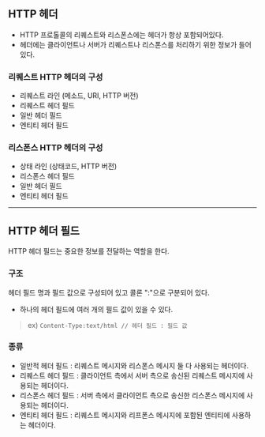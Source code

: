 ## HTTP 헤더
- HTTP 프로톨콜의 리퀘스트와 리스폰스에는 헤더가 항상 포함되어있다.
- 헤더에는 클라이언트나 서버가 리퀘스트나 리스폰스를 처리하기 위한 정보가 들어 있다.

### 리퀘스트 HTTP 헤더의 구성
- 리퀘스트 라인 (메소드, URI, HTTP 버전)
- 리퀘스트 헤더 필드
- 일반 헤더 필드
- 엔티티 헤더 필드

### 리스폰스 HTTP 헤더의 구성
- 상태 라인 (상태코드, HTTP 버전)
- 리스폰스 헤더 필드
- 일반 헤더 필드
- 엔티티 헤더 필드

***

## HTTP 헤더 필드

HTTP 헤더 필드는 중요한 정보를 전달하는 역할을 한다.

### 구조
헤더 필드 명과 필드 값으로 구성되어 있고 콜론 ":"으로 구분되어 있다.

- 하나의 헤더 필드에 여러 개의 필드 값이 있을 수 있다.

> ex) ```Content-Type:text/html // 헤더 필드 : 필드 값 ```

### 종류

- 일반적 헤더 필드 : 리퀘스트 메시지와 리스폰스 메시지 둘 다 사용되는 헤더이다.
- 리퀘스트 헤더 필드 : 클라이언트 측에서 서버 측으로 송신된 리퀘스트 메시지에 사용되는 헤더이다.
- 리스폰스 헤더 필드 : 서버 측에서 클라이언트 측으로 송신한 리스폰스 메시지에 사용되는 헤더이다.
- 엔티티 헤더 필드 : 리퀘스트 메시지와 리프폰스 메시지에 포함된 엔티티에 사용하는 헤더이다.